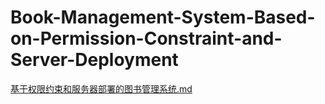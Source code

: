 # Book-Management-System-Based-on-Permission-Constraint-and-Server-Deployment
[基于权限约束和服务器部署的图书管理系统.md](https://github.com/Time-nie/Book-Management-System-Based-on-Permission-Constraint-and-Server-Deployment/files/8905101/default.md)
